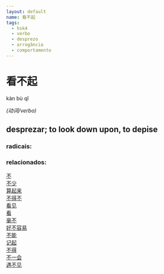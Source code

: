 ```yaml
--- 
layout: default
name: 看不起 
tags: 
  - hsk4
  - verbo
  - desprezo
  - arrogância
  - comportamento
--- 
```

# 看不起 
kàn bù qǐ  
 
*(动词/verbo)*  
## desprezar; to look down upon, to depise 
### radicais: 
### relacionados: 
[不](/zhengshidu/hsk1/不)  
[不少](/zhengshidu/hsk2/不少)  
[算起来](/zhengshidu/outras/算起来)  
[不得不](/zhengshidu/hsk3/不得不)  
[看见](/zhengshidu/hsk1/看见)  
[看](/zhengshidu/hsk1/看)  
[毫不](/zhengshidu/hsk7-9/毫不)  
[好不容易](/zhengshidu/outras/好不容易)  
[不能](/zhengshidu/outras/不能)  
[记起](/zhengshidu/outras/记起)  
[不得](/zhengshidu/outras/不得)  
[不一会](/zhengshidu/outras/不一会)  
[遇不见](/zhengshidu/hsk4/遇不见)  
